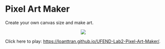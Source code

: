 # Pixel Art Maker
Create your own canvas size and make art.

<p align="center">
  <img src="https://github.com/loanttran/Udacity-Front-End-Nanodegree-Lab2-Pixel-Art-Maker/blob/master/images/Screen%20Shot%202018-07-06%20at%205.02.33%20PM.png"> 
</p>

Click here to play: https://loanttran.github.io/UFEND-Lab2-Pixel-Art-Maker/.
